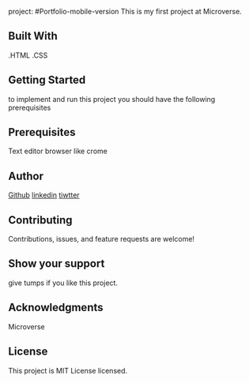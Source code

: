 project: #Portfolio-mobile-version 
This is my first project at Microverse.
## Built With
.HTML
.CSS
## Getting Started
to implement and run this project you should have the following prerequisites  
## Prerequisites
Text editor
browser like crome
## Author
 [Github](https://github.com/solog0039)
[linkedin](www.linkedin.com/in/solomon-kidanu-62a994232)
[tiwtter](https://twitter.com/Solomon57320119)

## Contributing
Contributions, issues, and feature requests are welcome!
## Show your support
give tumps if you like this project.
## Acknowledgments
Microverse
## License
This project is MIT License licensed.